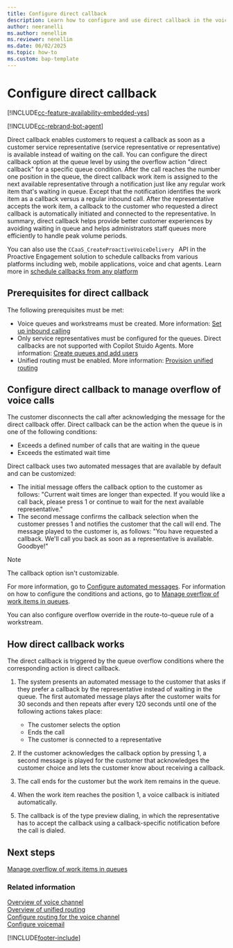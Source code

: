 ```yaml
---
title: Configure direct callback
description: Learn how to configure and use direct callback in the voice channel in Dynamics 365 Contact Center.
author: neeranelli
ms.author: nenellim
ms.reviewer: nenellim
ms.date: 06/02/2025
ms.topic: how-to
ms.custom: bap-template
---
```


# Configure direct callback

[!INCLUDE[cc-feature-availability-embedded-yes](../../includes/cc-feature-availability-embedded-yes.md)]

[!INCLUDE[cc-rebrand-bot-agent](../../includes/cc-rebrand-bot-agent.md)]


Direct callback enables customers to request a callback as soon as a customer service representative (service representative or representative) is available instead of waiting on the call. You can configure the direct callback option at the queue level by using the overflow action "direct callback" for a specific queue condition. After the call reaches the number one position in the queue, the direct callback work item is assigned to the next available representative through a notification just like any regular work item that's waiting in queue. Except that the notification identifies the work item as a callback versus a regular inbound call. After the representative accepts the work item, a callback to the customer who requested a direct callback is automatically initiated and connected to the representative. In summary, direct callback helps provide better customer experiences by avoiding waiting in queue and helps administrators staff queues more efficiently to handle peak volume periods.

You can also use the `CCaaS_CreateProactiveVoiceDelivery ` API in the Proactive Engagement solution to schedule callbacks from various platforms including web, mobile applications, voice and chat agents. Learn more in [schedule callbacks from any platform](/dynamics365/contact-center/extend/api/ccaas_createproactivevoicedelivery#schedule-callbacks-from-any-platform)

## Prerequisites for direct callback

The following prerequisites must be met:

- Voice queues and workstreams must be created. More information: [Set up inbound calling](voice-channel-inbound-calling.md)
- Only service representatives must be configured for the queues. Direct callbacks are not supported with Copilot Stuido Agents. More information: [Create queues and add users](queues-omnichannel.md)
- Unified routing must be enabled. More information: [Provision unified routing](provision-unified-routing.md)

## Configure direct callback to manage overflow of voice calls

The customer disconnects the call after acknowledging the message for the direct callback offer. Direct callback can be the action when the queue is in one of the following conditions:

- Exceeds a defined number of calls that are waiting in the queue
- Exceeds the estimated wait time

Direct callback uses two automated messages that are available by default and can be customized:  

- The initial message offers the callback option to the customer as follows: "Current wait times are longer than expected. If you would like a call back, please press 1 or continue to wait for the next available representative."
- The second message confirms the callback selection when the customer presses 1 and notifies the customer that the call will end. The message played to the customer is, as follows: "You have requested a callback. We'll call you back as soon as a representative is available. Goodbye!"

> [!NOTE]
> The callback option isn't customizable. 

For more information, go to [Configure automated messages](configure-automated-message.md). For information on how to configure the conditions and actions, go to [Manage overflow of work items in queues](manage-overflow.md).

You can also configure overflow override in the route-to-queue rule of a workstream.

## How direct callback works

The direct callback is triggered by the queue overflow conditions where the corresponding action is direct callback.

1. The system presents an automated message to the customer that asks if they prefer a callback by the representative instead of waiting in the queue. The first automated message plays after the customer waits for 30 seconds and then repeats after every 120 seconds until one of the following actions takes place:
  
   - The customer selects the option
   - Ends the call
   - The customer is connected to a representative
  
1. If the customer acknowledges the callback option by pressing 1, a second message is played for the customer that acknowledges the customer choice and lets the customer know about receiving a callback.
1. The call ends for the customer but the work item remains in the queue.
1. When the work item reaches the position 1, a voice callback is initiated automatically.
1. The callback is of the type preview dialing, in which the representative has to accept the callback using a callback-specific notification before the call is dialed.

## Next steps

[Manage overflow of work items in queues](manage-overflow.md)  

### Related information

[Overview of voice channel](voice-channel.md)  
[Overview of unified routing](overview-unified-routing.md)  
[Configure routing for the voice channel](../voice-channel-route-queues.md)  
[Configure voicemail](voice-channel-voicemail.md)  


[!INCLUDE[footer-include](../../includes/footer-banner.md)]
